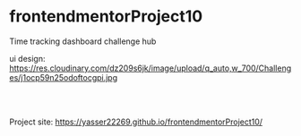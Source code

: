 # frontendmentorProject10
Time tracking dashboard challenge hub

ui design: https://res.cloudinary.com/dz209s6jk/image/upload/q_auto,w_700/Challenges/j1ocp59n25odoftocgpi.jpg

<br><br>

Project site: https://yasser22269.github.io/frontendmentorProject10/
<br><br>
<img src="../master/design/desktop-preview.jpg" alt="">   
